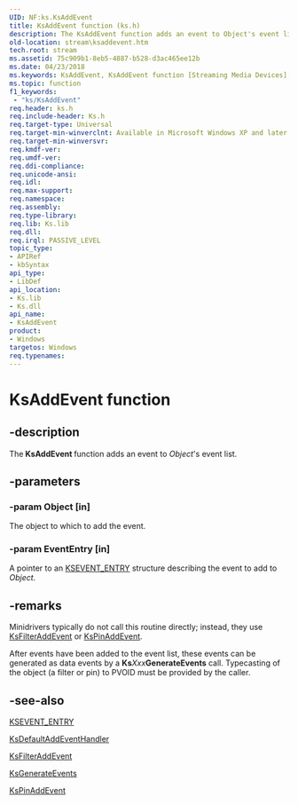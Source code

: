 ```yaml
---
UID: NF:ks.KsAddEvent
title: KsAddEvent function (ks.h)
description: The KsAddEvent function adds an event to Object's event list.
old-location: stream\ksaddevent.htm
tech.root: stream
ms.assetid: 75c909b1-8eb5-4887-b528-d3ac465ee12b
ms.date: 04/23/2018
ms.keywords: KsAddEvent, KsAddEvent function [Streaming Media Devices], avfunc_20b264e1-c7ad-4b24-bff3-996b9d478a44.xml, ks/KsAddEvent, stream.ksaddevent
ms.topic: function
f1_keywords:
 - "ks/KsAddEvent"
req.header: ks.h
req.include-header: Ks.h
req.target-type: Universal
req.target-min-winverclnt: Available in Microsoft Windows XP and later operating systems and DirectX 8.0 and later DirectX versions.
req.target-min-winversvr: 
req.kmdf-ver: 
req.umdf-ver: 
req.ddi-compliance: 
req.unicode-ansi: 
req.idl: 
req.max-support: 
req.namespace: 
req.assembly: 
req.type-library: 
req.lib: Ks.lib
req.dll: 
req.irql: PASSIVE_LEVEL
topic_type:
- APIRef
- kbSyntax
api_type:
- LibDef
api_location:
- Ks.lib
- Ks.dll
api_name:
- KsAddEvent
product:
- Windows
targetos: Windows
req.typenames: 
---
```


# KsAddEvent function


## -description


The<b> KsAddEvent </b>function adds an event to <i>Object</i>'s event list.


## -parameters




### -param Object [in]

The object to which to add the event.


### -param EventEntry [in]

A pointer to an <a href="https://docs.microsoft.com/windows-hardware/drivers/ddi/ks/ns-ks-_ksevent_entry">KSEVENT_ENTRY</a> structure describing the event to add to <i>Object</i>.


## -remarks



Minidrivers typically do not call this routine directly; instead, they use <a href="https://docs.microsoft.com/windows-hardware/drivers/ddi/ks/nf-ks-ksfilteraddevent">KsFilterAddEvent</a> or <a href="https://docs.microsoft.com/windows-hardware/drivers/ddi/ks/nf-ks-kspinaddevent">KsPinAddEvent</a>. 

After events have been added to the event list, these events can be generated as data events by a <b>Ks</b><i>Xxx</i><b>GenerateEvents</b> call. Typecasting of the object (a filter or pin) to PVOID must be provided by the caller.




## -see-also




<a href="https://docs.microsoft.com/windows-hardware/drivers/ddi/ks/ns-ks-_ksevent_entry">KSEVENT_ENTRY</a>



<a href="https://docs.microsoft.com/windows-hardware/drivers/ddi/ks/nf-ks-ksdefaultaddeventhandler">KsDefaultAddEventHandler</a>



<a href="https://docs.microsoft.com/windows-hardware/drivers/ddi/ks/nf-ks-ksfilteraddevent">KsFilterAddEvent</a>



<a href="https://docs.microsoft.com/windows-hardware/drivers/ddi/ks/nf-ks-ksgenerateevents">KsGenerateEvents</a>



<a href="https://docs.microsoft.com/windows-hardware/drivers/ddi/ks/nf-ks-kspinaddevent">KsPinAddEvent</a>
 

 

